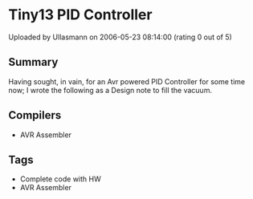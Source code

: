 # Tiny13 PID Controller

Uploaded by Ullasmann on 2006-05-23 08:14:00 (rating 0 out of 5)

## Summary

 Having sought, in vain, for an Avr powered PID Controller for some time now; I wrote the following as a Design note to fill the vacuum.

## Compilers

- AVR Assembler

## Tags

- Complete code with HW
- AVR Assembler
